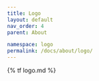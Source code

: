 ```yaml
---
title: Logo
layout: default
nav_order: 4
parent: About

namespace: logo
permalink: /docs/about/logo/
---
```

{% tf logo.md %}